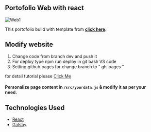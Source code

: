 ## Portofolio Web with react
![Web1](https://user-images.githubusercontent.com/23058601/108583555-c42edd80-736c-11eb-9cf6-0ecabd1c32d2.gif)


  This portofolio build with template from  **[click here](https://github.com/chetanverma16/react-portfolio-template)**.

## Modify website
  1. Change code from branch dev and push it
  2. For deploy type npm run deploy in git bash VS code
  3. Setting github pages for change branch to " gh-pages "
  
  for detail tutorial please [Click Me](https://dev.to/yuribenjamin/how-to-deploy-react-app-in-github-pages-2a1f)

#### Personalize page content in `/src/yourdata.js` & modify it as per your need.


## Technologies Used 

- [React](https://reactjs.org/)
- [Gatsby](https://www.gatsbyjs.com/)